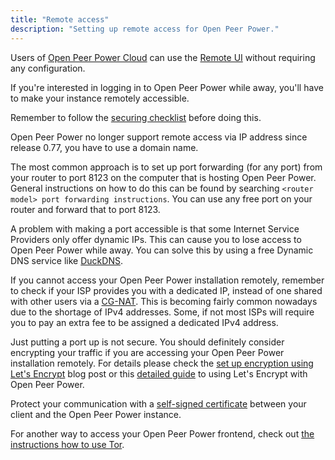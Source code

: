 ```yaml
---
title: "Remote access"
description: "Setting up remote access for Open Peer Power."
---
```


<div class='note'>
Users of <a href="https://www.nabucasa.com"> Open Peer Power Cloud</a> can use the <a href="https://www.nabucasa.com/config/remote/">Remote UI</a> without requiring any configuration.
</div>

If you're interested in logging in to Open Peer Power while away, you'll have to make your instance remotely accessible.

<div class='note warning'>

Remember to follow the [securing checklist](/docs/configuration/securing/) before doing this.

</div>

<div class='note'>
 Open Peer Power no longer support remote access via IP address since release 0.77, you have to use a domain name.
</div>

The most common approach is to set up port forwarding (for any port) from your router to port 8123 on the computer that is hosting Open Peer Power. General instructions on how to do this can be found by searching `<router model> port forwarding instructions`. You can use any free port on your router and forward that to port 8123.

A problem with making a port accessible is that some Internet Service Providers only offer dynamic IPs. This can cause you to lose access to Open Peer Power while away. You can solve this by using a free Dynamic DNS service like [DuckDNS](https://www.duckdns.org/).

If you cannot access your Open Peer Power installation remotely, remember to check if your ISP provides you with a dedicated IP, instead of one shared with other users via a [CG-NAT](https://en.wikipedia.org/wiki/Carrier-grade_NAT). This is becoming fairly common nowadays due to the shortage of IPv4 addresses. Some, if not most ISPs will require you to pay an extra fee to be assigned a dedicated IPv4 address.

<div class='note'>

Just putting a port up is not secure. You should definitely consider encrypting your traffic if you are accessing your Open Peer Power installation remotely. For details please check the [set up encryption using Let's Encrypt](/blog/2017/09/27/effortless-encryption-with-lets-encrypt-and-duckdns/) blog post or this [detailed guide](/docs/ecosystem/certificates/lets_encrypt/) to using Let's Encrypt with Open Peer Power.

</div>

Protect your communication with a [self-signed certificate](/docs/ecosystem/certificates/tls_self_signed_certificate/) between your client and the Open Peer Power instance.

For another way to access your Open Peer Power frontend, check out [the instructions how to use Tor](/docs/ecosystem/tor/).
